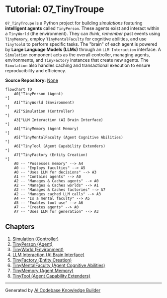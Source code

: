 # Tutorial: 07_TinyTroupe

`07_TinyTroupe` is a Python project for building *simulations* featuring **intelligent agents** called `TinyPerson`.
These agents exist and interact within a `TinyWorld` (the environment). They can *think*, *remember* past events using `TinyMemory`,
employ `TinyMentalFaculty` for cognitive abilities, and use `TinyTool`s to perform specific tasks.
The "brain" of each agent is powered by **Large Language Models (LLMs)** through an `LLM Interaction` interface.
A `Simulation` component acts as the overall controller, managing agents, environments, and `TinyFactory` instances that create new agents.
The `Simulation` also handles caching and transactional execution to ensure reproducibility and efficiency.


**Source Repository:** [None](None)

```mermaid
flowchart TD
    A0["TinyPerson (Agent)
"]
    A1["TinyWorld (Environment)
"]
    A2["Simulation (Controller)
"]
    A3["LLM Interaction (AI Brain Interface)
"]
    A4["TinyMemory (Agent Memory)
"]
    A5["TinyMentalFaculty (Agent Cognitive Abilities)
"]
    A6["TinyTool (Agent Capability Extenders)
"]
    A7["TinyFactory (Entity Creation)
"]
    A0 -- "Possesses memory" --> A4
    A0 -- "Employs faculties" --> A5
    A0 -- "Uses LLM for decisions" --> A3
    A1 -- "Contains agents" --> A0
    A2 -- "Manages & Caches agents" --> A0
    A2 -- "Manages & Caches worlds" --> A1
    A2 -- "Manages & Caches factories" --> A7
    A2 -- "Manages cached LLM calls" --> A3
    A4 -- "Is a mental faculty" --> A5
    A5 -- "Enables tool use" --> A6
    A7 -- "Creates agents" --> A0
    A7 -- "Uses LLM for generation" --> A3
```

## Chapters

1. [Simulation (Controller)
](01_simulation__controller__.md)
2. [TinyPerson (Agent)
](02_tinyperson__agent__.md)
3. [TinyWorld (Environment)
](03_tinyworld__environment__.md)
4. [LLM Interaction (AI Brain Interface)
](04_llm_interaction__ai_brain_interface__.md)
5. [TinyFactory (Entity Creation)
](05_tinyfactory__entity_creation__.md)
6. [TinyMentalFaculty (Agent Cognitive Abilities)
](06_tinymentalfaculty__agent_cognitive_abilities__.md)
7. [TinyMemory (Agent Memory)
](07_tinymemory__agent_memory__.md)
8. [TinyTool (Agent Capability Extenders)
](08_tinytool__agent_capability_extenders__.md)


---

Generated by [AI Codebase Knowledge Builder](https://github.com/The-Pocket/Tutorial-Codebase-Knowledge)